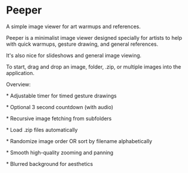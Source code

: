# Peeper
A simple image viewer for art warmups and references.

Peeper is a minimalist image viewer designed specially for artists to help with quick warmups, gesture drawing, and general references.

It's also nice for slideshows and general image viewing.

To start, drag and drop an image, folder, .zip, or multiple images into the application.

Overview:

\*  Adjustable timer for timed gesture drawings
  
\*  Optional 3 second countdown (with audio)
  
\*  Recursive image fetching from subfolders

\*  Load .zip files automatically
  
\*  Randomize image order OR sort by filename alphabetically
  
\*  Smooth high-quality zooming and panning

\*  Blurred background for aesthetics
